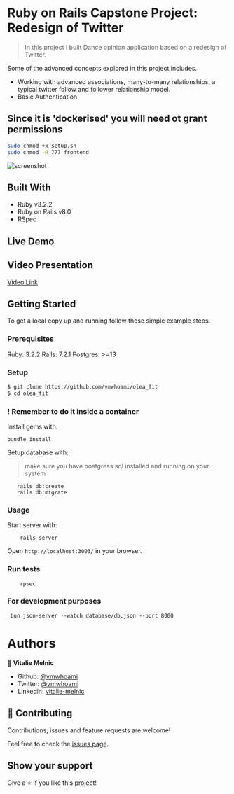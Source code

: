 # Ruby on Rails Capstone Project: Redesign of Twitter

> In this project I built Dance opinion application based on a redesign of Twitter.  

Some of the advanced concepts explored in this project includes.
- Working with advanced associations, many-to-many relationships, a typical twitter follow and follower relationship model.
- Basic Authentication


## Since it is 'dockerised' you will need ot grant permissions
 ~~~bash
sudo chmod +x setup.sh
sudo chmod -R 777 frontend
~~~
![screenshot](./olea_fit.gif )

## Built With

- Ruby v3.2.2
- Ruby on Rails v8.0
- RSpec
 

## Live Demo

 
## Video Presentation

[Video Link](https://youtu.be/PLhU1zXu0uU )


## Getting Started

To get a local copy up and running follow these simple example steps.

### Prerequisites

Ruby: 3.2.2
Rails: 7.2.1
Postgres: >=13

### Setup

~~~bash
$ git clone https://github.com/vmwhoami/olea_fit
$ cd olea_fit
~~~

### ! Remember to do it inside a container
Install gems with:

```
bundle install
```

Setup database with:

> make sure you have postgress sql installed and running on your system

```
   rails db:create
   rails db:migrate
```

### Usage

Start server with:

```
    rails server
```

Open `http://localhost:3003/` in your browser.

### Run tests

```
    rpsec 
```



### For development purposes
```
 bun json-server --watch database/db.json --port 8000
```
# Authors

👤 **Vitalie Melnic**

- Github: [@vmwhoami](https://github.com/vmwhoami)
- Twitter: [@vmwhoami](https://twitter.com/vmwhoami)
- Linkedin: [vitalie-melnic](https://www.linkedin.com/in/vitalie-melnic/)


## 🤝 Contributing

Contributions, issues and feature requests are welcome!

Feel free to check the [issues page](issues/).

## Show your support

Give a ⭐️ if you like this project!


